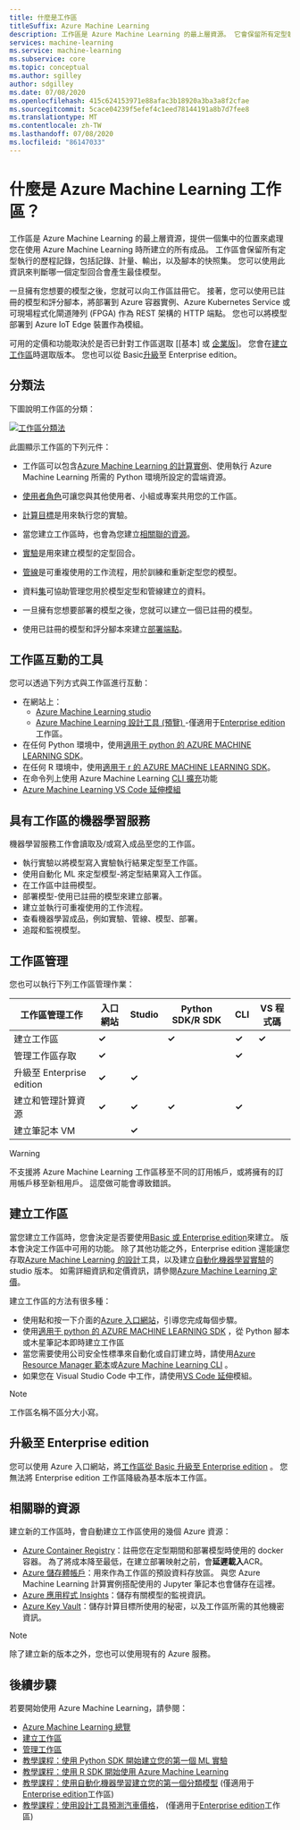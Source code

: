 ```yaml
---
title: 什麼是工作區
titleSuffix: Azure Machine Learning
description: 工作區是 Azure Machine Learning 的最上層資源。 它會保留所有定型執行的歷程記錄，包括記錄、計量、輸出，以及腳本的快照集。 您可以使用此資訊來判斷哪一個定型回合會產生最佳模型
services: machine-learning
ms.service: machine-learning
ms.subservice: core
ms.topic: conceptual
ms.author: sgilley
author: sdgilley
ms.date: 07/08/2020
ms.openlocfilehash: 415c624153971e88afac3b18920a3ba3a8f2cfae
ms.sourcegitcommit: 5cace04239f5efef4c1eed78144191a8b7d7fee8
ms.translationtype: MT
ms.contentlocale: zh-TW
ms.lasthandoff: 07/08/2020
ms.locfileid: "86147033"
---
```

# <a name="what-is-an-azure-machine-learning-workspace"></a>什麼是 Azure Machine Learning 工作區？

工作區是 Azure Machine Learning 的最上層資源，提供一個集中的位置來處理您在使用 Azure Machine Learning 時所建立的所有成品。  工作區會保留所有定型執行的歷程記錄，包括記錄、計量、輸出，以及腳本的快照集。 您可以使用此資訊來判斷哪一個定型回合會產生最佳模型。  

一旦擁有您想要的模型之後，您就可以向工作區註冊它。 接著，您可以使用已註冊的模型和評分腳本，將部署到 Azure 容器實例、Azure Kubernetes Service 或可現場程式化閘道陣列 (FPGA) 作為 REST 架構的 HTTP 端點。 您也可以將模型部署到 Azure IoT Edge 裝置作為模組。

可用的定價和功能取決於是否已針對工作區選取 [[基本] 或 [企業版](overview-what-is-azure-ml.md#sku)]。 您會在[建立工作區](#create-workspace)時選取版本。  您也可以從 Basic[升級](#upgrade)至 Enterprise edition。

## <a name="taxonomy"></a>分類法 

下圖說明工作區的分類：

[![工作區分類法](./media/concept-workspace/azure-machine-learning-taxonomy.png)](./media/concept-workspace/azure-machine-learning-taxonomy.png#lightbox)

此圖顯示工作區的下列元件：

+ 工作區可以包含[Azure Machine Learning 的計算實例](concept-compute-instance.md)、使用執行 Azure Machine Learning 所需的 Python 環境所設定的雲端資源。

+ [使用者角色](how-to-assign-roles.md)可讓您與其他使用者、小組或專案共用您的工作區。
+ [計算目標](concept-azure-machine-learning-architecture.md#compute-targets)是用來執行您的實驗。
+ 當您建立工作區時，也會為您建立[相關聯的資源](#resources)。
+ [實驗](concept-azure-machine-learning-architecture.md#experiments)是用來建立模型的定型回合。  
+ [管線](concept-azure-machine-learning-architecture.md#ml-pipelines)是可重複使用的工作流程，用於訓練和重新定型您的模型。
+ 資料[集](concept-azure-machine-learning-architecture.md#datasets-and-datastores)可協助管理您用於模型定型和管線建立的資料。
+ 一旦擁有您想要部署的模型之後，您就可以建立一個已註冊的模型。
+ 使用已註冊的模型和評分腳本來建立[部署端點](concept-azure-machine-learning-architecture.md#endpoints)。

## <a name="tools-for-workspace-interaction"></a>工作區互動的工具

您可以透過下列方式與工作區進行互動：

+ 在網站上：
    + [Azure Machine Learning studio](https://ml.azure.com) 
    + [Azure Machine Learning 設計工具 (預覽) ](concept-designer.md) -僅適用于[Enterprise edition](overview-what-is-azure-ml.md#sku)工作區。
+ 在任何 Python 環境中，使用[適用于 python 的 AZURE MACHINE LEARNING SDK](https://docs.microsoft.com/python/api/overview/azure/ml/intro?view=azure-ml-py)。
+ 在任何 R 環境中，使用[適用于 r 的 AZURE MACHINE LEARNING SDK](https://azure.github.io/azureml-sdk-for-r/reference/index.html)。
+ 在命令列上使用 Azure Machine Learning [CLI 擴充](https://docs.microsoft.com/azure/machine-learning/reference-azure-machine-learning-cli)功能
+ [Azure Machine Learning VS Code 延伸模組](how-to-manage-resources-vscode.md#workspaces)

## <a name="machine-learning-with-a-workspace"></a>具有工作區的機器學習服務

機器學習服務工作會讀取及/或寫入成品至您的工作區。

+ 執行實驗以將模型寫入實驗執行結果定型至工作區。
+ 使用自動化 ML 來定型模型-將定型結果寫入工作區。
+ 在工作區中註冊模型。
+ 部署模型-使用已註冊的模型來建立部署。
+ 建立並執行可重複使用的工作流程。
+ 查看機器學習成品，例如實驗、管線、模型、部署。
+ 追蹤和監視模型。

## <a name="workspace-management"></a>工作區管理

您也可以執行下列工作區管理作業：

| 工作區管理工作   | 入口網站              | Studio | Python SDK/R SDK       | CLI        | VS 程式碼
|---------------------------|---------|---------|------------|------------|------------|
| 建立工作區        | **&check;**     | | **&check;** | **&check;** | **&check;** |
| 管理工作區存取    | **&check;**   || |  **&check;**    ||
| 升級至 Enterprise edition    | **&check;** | **&check;**  | |     ||
| 建立和管理計算資源    | **&check;**   | **&check;** | **&check;** |  **&check;**   ||
| 建立筆記本 VM |   | **&check;** | |     ||

> [!WARNING]
> 不支援將 Azure Machine Learning 工作區移至不同的訂用帳戶，或將擁有的訂用帳戶移至新租用戶。 這麼做可能會導致錯誤。

## <a name="create-a-workspace"></a><a name='create-workspace'></a>建立工作區

當您建立工作區時，您會決定是否要使用[Basic 或 Enterprise edition](overview-what-is-azure-ml.md#sku)來建立。 版本會決定工作區中可用的功能。 除了其他功能之外，Enterprise edition 還能讓您存取[Azure Machine Learning 的設計](concept-designer.md)工具，以及建立[自動化機器學習實驗](tutorial-first-experiment-automated-ml.md)的 studio 版本。  如需詳細資訊和定價資訊，請參閱[Azure Machine Learning 定價](https://azure.microsoft.com/pricing/details/machine-learning/)。

建立工作區的方法有很多種：  

* 使用點和按一下介面的[Azure 入口網站](how-to-manage-workspace.md)，引導您完成每個步驟。
* 使用[適用于 python 的 AZURE MACHINE LEARNING SDK](https://docs.microsoft.com/python/api/overview/azure/ml/intro?view=azure-ml-py#workspace) ，從 Python 腳本或木星筆記本即時建立工作區
* 當您需要使用公司安全性標準來自動化或自訂建立時，請使用[Azure Resource Manager 範本](how-to-create-workspace-template.md)或[Azure Machine Learning CLI](reference-azure-machine-learning-cli.md) 。
* 如果您在 Visual Studio Code 中工作，請使用[VS Code 延伸](how-to-manage-resources-vscode.md#create-a-workspace)模組。

> [!NOTE]
> 工作區名稱不區分大小寫。

## <a name="upgrade-to-enterprise-edition"></a><a name="upgrade"></a>升級至 Enterprise edition

您可以使用 Azure 入口網站，將[工作區從 Basic 升級至 Enterprise edition](how-to-manage-workspace.md#upgrade) 。 您無法將 Enterprise edition 工作區降級為基本版本工作區。 

## <a name="associated-resources"></a><a name="resources"></a>相關聯的資源

建立新的工作區時，會自動建立工作區使用的幾個 Azure 資源：

+ [Azure Container Registry](https://azure.microsoft.com/services/container-registry/)：註冊您在定型期間和部署模型時使用的 docker 容器。 為了將成本降至最低，在建立部署映射之前，會**延遲載入**ACR。
+ [Azure 儲存體帳戶](https://azure.microsoft.com/services/storage/)：用來作為工作區的預設資料存放區。  與您 Azure Machine Learning 計算實例搭配使用的 Jupyter 筆記本也會儲存在這裡。
+ [Azure 應用程式 Insights](https://azure.microsoft.com/services/application-insights/)：儲存有關模型的監視資訊。
+ [Azure Key Vault](https://azure.microsoft.com/services/key-vault/)：儲存計算目標所使用的秘密，以及工作區所需的其他機密資訊。

> [!NOTE]
> 除了建立新的版本之外，您也可以使用現有的 Azure 服務。

## <a name="next-steps"></a>後續步驟

若要開始使用 Azure Machine Learning，請參閱：

+ [Azure Machine Learning 總覽](overview-what-is-azure-ml.md)
+ [建立工作區](how-to-manage-workspace.md)
+ [管理工作區](how-to-manage-workspace.md)
+ [教學課程：使用 Python SDK 開始建立您的第一個 ML 實驗](tutorial-1st-experiment-sdk-setup.md)
+ [教學課程：使用 R SDK 開始使用 Azure Machine Learning](tutorial-1st-r-experiment.md)
+ [教學課程：使用自動化機器學習建立您的第一個分類模型](tutorial-first-experiment-automated-ml.md) (僅適用于[Enterprise edition](overview-what-is-azure-ml.md#sku)工作區) 
+ [教學課程：使用設計工具預測汽車價格](tutorial-designer-automobile-price-train-score.md)， (僅適用于[Enterprise edition](overview-what-is-azure-ml.md#sku)工作區) 
